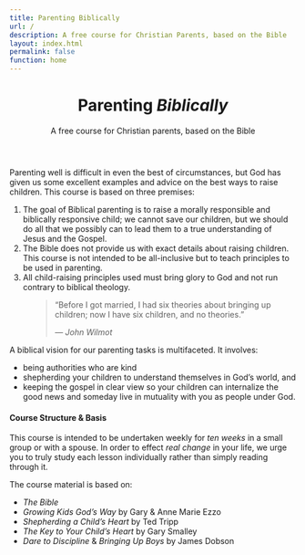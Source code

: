 ```yaml
---
title: Parenting Biblically
url: /
description: A free course for Christian Parents, based on the Bible
layout: index.html
permalink: false
function: home
---
```


<header class="tac">
  <h1 class="mega">Parenting <em>Biblically</em></h1>
  <p class="attention-grabber">A free course for Christian parents, based on the Bible</p>
</header>

Parenting well is difficult in even the best of circumstances, but God has given us some excellent examples and advice on the best ways to raise children. This course is based on three premises:
1. The goal of Biblical parenting is to raise a morally responsible and biblically responsive child; we cannot save our children, but we should do all that we possibly can to lead them to a true understanding of Jesus and the Gospel.  
2. The Bible does not provide us with exact details about raising children.  This course is not intended to be all-inclusive but to teach principles to be used in parenting.  
3. All child-raising principles used must bring glory to God and not run contrary to biblical theology.

<figure>
  <blockquote>
    <p>“Before I got married, I had six theories about bringing up children; now I have six children, and no theories.”</p>
    <footer><cite>&mdash; John Wilmot</cite></footer>
  </blockquote>
</figure>

A biblical vision for our parenting tasks is multifaceted. It involves:
- being authorities who are kind
- shepherding your children to understand themselves in God’s world, and
- keeping the gospel in clear view so your children can internalize the good news and someday live in mutuality with you as people under God.

#### Course Structure & Basis

This course is intended to be undertaken weekly for *ten weeks* in a small group or with a spouse. In order to effect *real change* in your life, we urge you to truly study each lesson individually rather than simply reading through it.

The course material is based on:
- *The Bible*
- *Growing Kids God’s Way* by Gary & Anne Marie Ezzo
- *Shepherding a Child’s Heart* by Ted Tripp
- *The Key to Your Child’s Heart* by Gary Smalley
- *Dare to Discipline* & *Bringing Up Boys* by James Dobson

